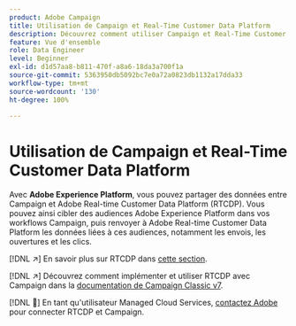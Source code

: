 ```yaml
---
product: Adobe Campaign
title: Utilisation de Campaign et Real-Time Customer Data Platform
description: Découvrez comment utiliser Campaign et Real-Time Customer Data Platform
feature: Vue d'ensemble
role: Data Engineer
level: Beginner
exl-id: d1d57aa8-b811-470f-a8a6-18da3a700f1a
source-git-commit: 5363950db5092bc7e0a72a0823db1132a17dda33
workflow-type: tm+mt
source-wordcount: '130'
ht-degree: 100%

---
```


# Utilisation de Campaign et Real-Time Customer Data Platform

Avec **Adobe Experience Platform**, vous pouvez partager des données entre Campaign et Adobe Real-time Customer Data Platform (RTCDP). Vous pouvez ainsi cibler des audiences Adobe Experience Platform dans vos workflows Campaign, puis renvoyer à Adobe Real-time Customer Data Platform les données liées à ces audiences, notamment les envois, les ouvertures et les clics.

[!DNL :arrow_upper_right:] En savoir plus sur RTCDP dans [cette section](https://experienceleague.adobe.com/docs/experience-platform/rtcdp/overview.html?lang=fr).

[!DNL :arrow_upper_right:] Découvrez comment implémenter et utiliser RTCDP avec Campaign dans la [documentation de Campaign Classic v7](https://experienceleague.adobe.com/docs/campaign-classic/using/integrating-with-adobe-experience-cloud/aep-sources-destinations/get-started-sources-destinations.html?lang=fr#integrating-with-adobe-experience-cloud).

[!DNL :speech_balloon:] En tant qu&#39;utilisateur Managed Cloud Services, [contactez Adobe](../start/campaign-faq.md#support) pour connecter RTCDP et Campaign.
